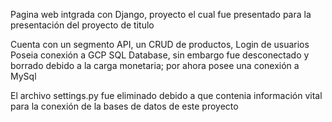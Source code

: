 Pagina web intgrada con Django, proyecto el cual fue presentado para la presentación del proyecto de titulo

Cuenta con un segmento API, un CRUD de productos, Login de usuarios
Poseia conexión a GCP SQL Database, sin embargo fue desconectado y borrado debido a la carga monetaria; por ahora posee una conexión a MySql

El archivo settings.py fue eliminado debido a que contenia información vital para la conexión de la bases de datos de este proyecto
